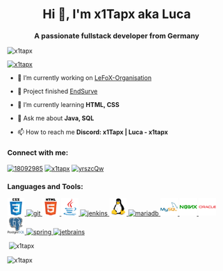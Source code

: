 <h1 align="center">Hi 👋, I'm x1Tapx aka Luca</h1>
<h3 align="center">A passionate fullstack developer from Germany</h3>

<p align="left"> <img src="https://komarev.com/ghpvc/?username=x1tapx&label=Profile%20views&color=0e75b6&style=flat" alt="x1tapx" /> </p>

<p align="left"> <a href="https://github.com/ryo-ma/github-profile-trophy"><img src="https://github-profile-trophy.vercel.app/?username=x1tapx" alt="x1tapx" /></a> </p>

- 🔭 I’m currently working on [LeFoX-Organisation](https://github.com/LeFoX-Organisation)

- 🔭 Project finished [EndSurve](https://github.com/EndSurve)

- 🌱 I’m currently learning **HTML, CSS**

- 💬 Ask me about **Java, SQL**

- 📫 How to reach me **Discord: x1Tapx | Luca - x1tapx**

<h3 align="left">Connect with me:</h3>
<p align="left">
<a href="https://stackoverflow.com/users/18092985" target="_blank"><img align="center" src="https://raw.githubusercontent.com/rahuldkjain/github-profile-readme-generator/master/src/images/icons/Social/stack-overflow.svg" alt="18092985" height="30" width="40" /></a>
<a href="https://www.youtube.com/channel/UCZXwya1i_YOVJQVAIfrGKCQ" target="_blank"><img align="center" src="https://raw.githubusercontent.com/rahuldkjain/github-profile-readme-generator/master/src/images/icons/Social/youtube.svg" alt="x1tapx" height="30" width="40" /></a>
<a href="https://discord.gg/yrszcQw" target="_blank"><img align="center" src="https://raw.githubusercontent.com/rahuldkjain/github-profile-readme-generator/master/src/images/icons/Social/discord.svg" alt="yrszcQw" height="30" width="40" /></a>
</p>

<h3 align="left">Languages and Tools:</h3>
<p align="left"> <a href="https://www.w3schools.com/css/" target="_blank" rel="noreferrer"> <img src="https://raw.githubusercontent.com/devicons/devicon/master/icons/css3/css3-original-wordmark.svg" alt="css3" width="40" height="40"/> </a> <a href="https://git-scm.com/" target="_blank" rel="noreferrer"> <img src="https://www.vectorlogo.zone/logos/git-scm/git-scm-icon.svg" alt="git" width="40" height="40"/> </a> <a href="https://www.w3.org/html/" target="_blank" rel="noreferrer"> <img src="https://raw.githubusercontent.com/devicons/devicon/master/icons/html5/html5-original-wordmark.svg" alt="html5" width="40" height="40"/> </a> <a href="https://www.java.com" target="_blank" rel="noreferrer"> <img src="https://raw.githubusercontent.com/devicons/devicon/master/icons/java/java-original.svg" alt="java" width="40" height="40"/> </a> <a href="https://www.jenkins.io" target="_blank" rel="noreferrer"> <img src="https://www.vectorlogo.zone/logos/jenkins/jenkins-icon.svg" alt="jenkins" width="40" height="40"/> </a> <a href="https://www.linux.org/" target="_blank" rel="noreferrer"> <img src="https://raw.githubusercontent.com/devicons/devicon/master/icons/linux/linux-original.svg" alt="linux" width="40" height="40"/> </a> <a href="https://mariadb.org/" target="_blank" rel="noreferrer"> <img src="https://www.vectorlogo.zone/logos/mariadb/mariadb-icon.svg" alt="mariadb" width="40" height="40"/> </a> <a href="https://www.mysql.com/" target="_blank" rel="noreferrer"> <img src="https://raw.githubusercontent.com/devicons/devicon/master/icons/mysql/mysql-original-wordmark.svg" alt="mysql" width="40" height="40"/> </a> <a href="https://www.nginx.com" target="_blank" rel="noreferrer"> <img src="https://raw.githubusercontent.com/devicons/devicon/master/icons/nginx/nginx-original.svg" alt="nginx" width="40" height="40"/> </a> <a href="https://www.oracle.com/" target="_blank" rel="noreferrer"> <img src="https://raw.githubusercontent.com/devicons/devicon/master/icons/oracle/oracle-original.svg" alt="oracle" width="40" height="40"/> </a> <a href="https://www.postgresql.org" target="_blank" rel="noreferrer"> <img src="https://raw.githubusercontent.com/devicons/devicon/master/icons/postgresql/postgresql-original-wordmark.svg" alt="postgresql" width="40" height="40"/> </a> <a href="https://spring.io/" target="_blank" rel="noreferrer"> <img src="https://www.vectorlogo.zone/logos/springio/springio-icon.svg" alt="spring" width="40" height="40"/> </a> <a href="https://www.jetbrains.com/" target="_blank" rel="noreferrer"> <img src="https://www.jetbrains.com/icon.svg" alt="jetbrains" width="40" height="40"/> </a> </p>

<p>&nbsp;<img align="center" src="https://github-readme-stats.vercel.app/api?username=x1tapx&show_icons=true&locale=en" alt="x1tapx" /></p>

<p><img align="center" src="https://github-readme-streak-stats.herokuapp.com/?user=x1tapx&" alt="x1tapx" /></p>
